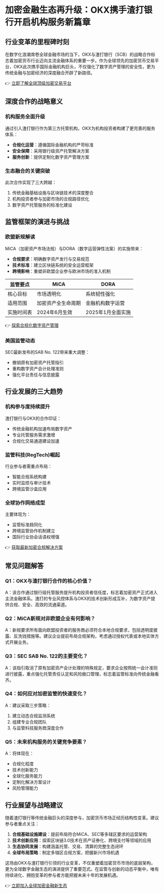 # 加密金融生态再升级：OKX携手渣打银行开启机构服务新篇章

## 行业变革的里程碑时刻

在数字化浪潮席卷全球金融市场的当下，OKX与渣打银行（SCB）的战略合作标志着加密货币行业迈向主流金融体系的重要一步。作为全球领先的加密货币交易平台，OKX此次携手国际金融机构巨头，不仅强化了数字资产管理的安全性，更为传统金融与加密经济的深度融合开辟了新路径。

👉 [立即了解全球顶级加密交易平台](https://bit.ly/okx_welcome)

## 深度合作的战略意义

### 机构服务全面升级
通过引入渣打银行作为第三方托管机构，OKX为机构投资者构建了更完善的服务体系：
- **合规化运营**：遵循国际金融机构的严苛标准
- **安全保障**：采用银行级资产托管解决方案
- **服务创新**：提供定制化数字资产管理方案

### 生态融合的关键突破
此次合作实现了三大跨越：
1. 传统金融基础设施与区块链技术的深度整合
2. 机构投资者参与加密市场的合规路径优化
3. 数字资产托管服务的标准化建设

## 监管框架的演进与挑战

### 欧盟新规解读
MiCA（加密资产市场法规）与DORA（数字运营弹性法案）的实施带来：
- **合规要求**：明确数字资产发行与交易规范
- **技术标准**：建立区块链系统的安全运营框架
- **跨境影响**：重塑非欧盟企业参与欧洲市场的准入机制

| 监管要点        | MiCA                | DORA                |
|----------------|---------------------|---------------------|
| 核心目标        | 市场透明化          | 系统韧性强化        |
| 适用范围        | 加密资产全生命周期  | 金融机构数字运营    |
| 实施时间表      | 2024年6月生效       | 2025年1月全面实施   |

👉 [探索合规化数字资产管理](https://bit.ly/okx_welcome)

### 美国监管动态
SEC最新发布的SAB No. 122带来重大调整：
- 撤销原有加密资产托管指引
- 重构数字资产会计处理准则
- 强化平台责任与信息披露

## 行业发展的三大趋势

### 机构参与度持续提升
渣打银行与OKX的合作印证：
- 传统金融机构加速布局数字资产
- 专业托管服务需求激增
- 合规化交易通道建设加速

### 监管科技(RegTech)崛起
行业参与者需重点布局：
- 智能合规系统构建
- 实时监控与审计技术
- 跨境监管沙盒应用

### 全球协作网络成型
主要体现为：
- 监管标准趋同化
- 跨境监管协作机制建立
- 国际行业协会话语权增强

👉 [获取最新加密合规解决方案](https://bit.ly/okx_welcome)

## 常见问题解答

### Q1：OKX与渣打银行合作的核心价值？
A：该合作通过银行级托管服务提升机构投资者信任度，标志着加密资产正式进入主流金融体系。渣打的专业风控体系与OKX的技术创新形成互补，为数字资产提供合规、安全、高效的流通渠道。

### Q2：MiCA新规对非欧盟企业有何影响？
A：新规要求所有面向欧盟投资者的服务商必须符合本地合规要求，包括透明度披露、反洗钱措施等。建议企业提前布局合规架构，考虑通过授权代表或本地实体方式开展业务。

### Q3：SEC SAB No. 122的主要变化？
A：该指引取消了原有加密资产会计处理的特殊规定，要求企业按照统一会计准则进行披露，重点强化托管责任认定和风险敞口管理，标志着监管标准向传统金融看齐。

### Q4：如何应对加密监管的快速变化？
A：建议采取三步策略：
1. 建立动态合规监测系统
2. 组建专业合规团队
3. 与监管科技服务商深度合作

### Q5：未来机构服务的关键竞争要素？
A：将体现在：
- 合规化程度
- 技术创新能力
- 全球化服务能力
- 定制化解决方案设计
- 风险管理能力

## 行业展望与战略建议

随着渣打银行等传统金融巨头的深度参与，加密货币市场正经历结构性变革。建议参与者重点关注：
1. **合规基础设施建设**：提前布局符合MiCA、SEC等多辖区要求的运营架构
2. **技术创新应用**：探索区块链3.0技术在资产证券化、跨境支付等领域的应用
3. **生态协同发展**：构建涵盖托管、交易、清算的完整生态闭环
4. **全球布局策略**：制定多辖区合规方案，把握新兴市场机遇

这场由OKX与渣打银行引领的行业变革，不仅重塑着加密货币市场的底层架构，更为全球数字金融生态的演进提供了重要范式。在监管与创新的动态平衡中，唯有持续进化、拥抱变革的参与者方能把握未来十年的发展机遇。

👉 [立即加入全球加密金融新生态](https://bit.ly/okx_welcome)